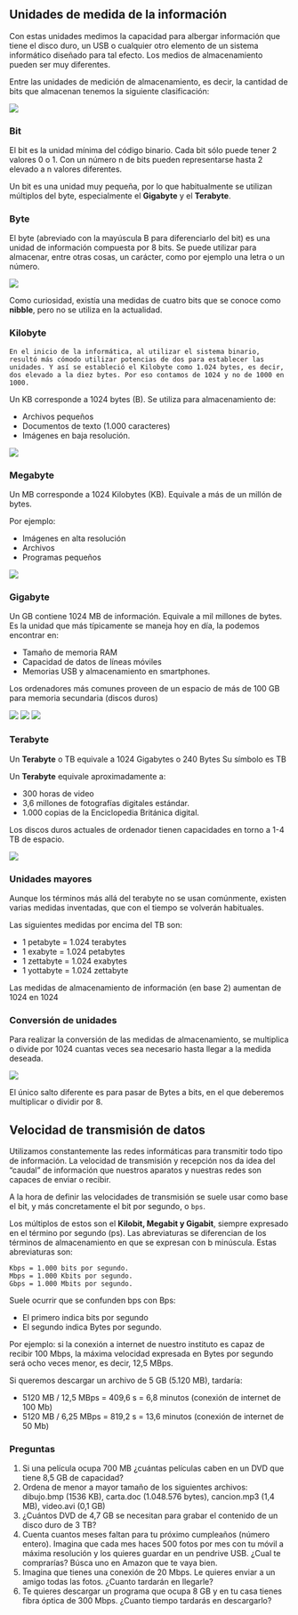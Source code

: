## Unidades de medida de la información

Con estas unidades medimos la capacidad para albergar información que tiene el disco duro, un USB o cualquier otro elemento de un sistema informático diseñado para tal efecto. Los medios de almacenamiento pueden ser muy diferentes.

Entre las unidades de medición de almacenamiento, es decir, la cantidad de bits que almacenan tenemos la siguiente clasificación:

![](img/2019-09-13-18-09-58.png)

### Bit

El bit es la unidad mínima del código binario. Cada bit sólo puede tener 2 valores 0 o 1. Con un número n de bits pueden representarse hasta 2 elevado a n valores diferentes.

Un bit es una unidad muy pequeña, por lo que habitualmente se utilizan múltiplos del byte, especialmente el **Gigabyte** y el **Terabyte**.

### Byte

El byte (abreviado con la mayúscula B para diferenciarlo del bit) es una unidad de información compuesta por 8 bits. Se puede utilizar para almacenar, entre otras cosas, un carácter, como por ejemplo una letra o un número.

![](img/2019-09-13-18-11-18.png)

Como curiosidad, existía una medidas de cuatro bits que se conoce como **nibble**, pero no se utiliza en la actualidad.

### Kilobyte

    En el inicio de la informática, al utilizar el sistema binario, resultó más cómodo utilizar potencias de dos para establecer las unidades. Y así se estableció el Kilobyte como 1.024 bytes, es decir, dos elevado a la diez bytes. Por eso contamos de 1024 y no de 1000 en 1000.

Un KB corresponde a 1024 bytes (B). Se utiliza para almacenamiento de:

- Archivos pequeños
- Documentos de texto (1.000 caracteres)
- Imágenes en baja resolución.

![](img/2019-09-13-18-11-40.png)

### Megabyte

Un MB corresponde a 1024 Kilobytes (KB). Equivale a más de un millón de bytes.

Por ejemplo:

- Imágenes en alta resolución
- Archivos
- Programas pequeños

![](img/2019-09-13-18-11-54.png)

### Gigabyte

Un GB contiene 1024 MB de información. Equivale a mil millones de bytes. Es la unidad que más típicamente se maneja hoy en día, la podemos encontrar en:

- Tamaño de memoria RAM
- Capacidad de datos de líneas móviles
- Memorias USB y almacenamiento en smartphones.

Los ordenadores más comunes proveen de un espacio de más de 100 GB para memoria secundaria (discos duros)

![](img/2019-09-13-18-12-09.png)
![](img/2019-09-13-18-12-18.png)
![](img/2019-09-13-18-12-23.png)

### Terabyte

Un **Terabyte** o TB equivale a 1024 Gigabytes o 240 Bytes
Su símbolo es TB

Un **Terabyte** equivale aproximadamente a:

- 300 horas de video
- 3,6 millones de fotografías digitales estándar.
- 1.000 copias de la Enciclopedia Británica digital.

Los discos duros actuales de ordenador tienen capacidades en torno a 1-4 TB de espacio.

![](img/2019-09-13-18-12-44.png)

### Unidades mayores

Aunque los términos más allá del terabyte no se usan comúnmente, existen varias medidas inventadas, que con el tiempo se volverán habituales.

Las siguientes medidas por encima del TB son:

- 1 petabyte = 1.024 terabytes
- 1 exabyte = 1.024 petabytes
- 1 zettabyte = 1.024 exabytes
- 1 yottabyte = 1.024 zettabyte

Las medidas de almacenamiento de información (en base 2) aumentan de 1024 en 1024

### Conversión de unidades

Para realizar la conversión de las medidas de almacenamiento, se multiplica o divide por 1024 cuantas veces sea necesario hasta llegar a la medida deseada.

![](img/2019-09-13-18-13-11.png)

El único salto diferente es para pasar de Bytes a bits, en el que deberemos multiplicar o dividir por 8.

## Velocidad de transmisión de datos

Utilizamos constantemente las redes informáticas para transmitir todo tipo de información. La velocidad de transmisión y recepción nos da idea del “caudal” de información que nuestros aparatos y nuestras redes son capaces de enviar o recibir.

A la hora de definir las velocidades de transmisión se suele usar como base el bit, y más concretamente el bit por segundo, o `bps`. 

Los múltiplos de estos son el **Kilobit, Megabit y Gigabit**, siempre expresado en el término por segundo (ps). Las abreviaturas se diferencian de los términos de almacenamiento en que se expresan con b minúscula. Estas abreviaturas son:

    Kbps = 1.000 bits por segundo.
    Mbps = 1.000 Kbits por segundo.
    Gbps = 1.000 Mbits por segundo. 

Suele ocurrir que se confunden bps con Bps:

- El primero indica bits por segundo
- El segundo indica Bytes por segundo.

Por ejemplo: si la conexión a internet de nuestro instituto es capaz de recibir 100 Mbps, la máxima velocidad expresada en Bytes por segundo será ocho veces menor, es decir, 12,5 MBps.

Si queremos descargar un archivo de 5 GB (5.120 MB), tardaría:

- 5120 MB / 12,5 MBps = 409,6 s = 6,8 minutos (conexión de internet de 100 Mb)
- 5120 MB / 6,25 MBps = 819,2 s = 13,6 minutos (conexión de internet de 50 Mb)

### Preguntas

1. Si una película ocupa 700 MB ¿cuántas películas caben en un DVD que tiene 8,5 GB de capacidad?
2. Ordena de menor a mayor tamaño de los siguientes archivos: dibujo.bmp (1536 KB), carta.doc (1.048.576 bytes), cancion.mp3 (1,4 MB), video.avi (0,1 GB)
3. ¿Cuántos DVD de 4,7 GB se necesitan para grabar el contenido de un disco duro de 3 TB?
4. Cuenta cuantos meses faltan para tu próximo cumpleaños (número entero). Imagina que cada mes haces 500 fotos por mes con tu móvil a máxima resolución y los quieres guardar en un pendrive USB. ¿Cual te comprarías? Búsca uno en Amazon que te vaya bien.
5. Imagina que tienes una conexión de 20 Mbps. Le quieres enviar a un amigo todas las fotos. ¿Cuanto tardarán en llegarle?
6. Te quieres descargar un programa que ocupa 8 GB y en tu casa tienes fibra óptica de 300 Mbps. ¿Cuanto tiempo tardarás en descargarlo?

